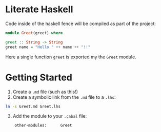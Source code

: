 
# Literate Haskell

Code inside of the haskell fence will be compiled as part of the project:
```haskell
module Greet(greet) where

greet :: String -> String
greet name = "Hello " ++ name ++ "!!"
```
Here a single function `greet` is exported my the `Greet` module.

# Getting Started

1. Create a `.md` file (such as this!)
2. Create a symbolic link from the `.md` file to a `.lhs`:
```bash
ln -s Greet.md Greet.lhs
```
3. Add the module to your `.cabal` file:
```txt
    other-modules:      Greet
```
